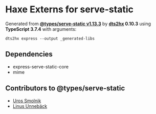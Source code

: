 # Haxe Externs for serve-static

Generated from **[@types/serve-static v1.13.3](https://github.com/DefinitelyTyped/DefinitelyTyped#readme)** by **[dts2hx](https://github.com/haxiomic/dts2hx) 0.10.3** using **TypeScript 3.7.4** with arguments:

	dts2hx express --output _generated-libs

## Dependencies
- express-serve-static-core
- mime

## Contributors to @types/serve-static
- [Uros Smolnik](https://github.com/urossmolnik)
- [Linus Unnebäck](https://github.com/LinusU)